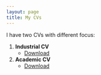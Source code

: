 ```yaml
---
layout: page
title: My CVs
---
```


I have two CVs with different focus:

1. **Industrial CV**
    * [Download](resources/CVDimiterMilushev.pdf)  
1. **Academic CV**
    * [Download](resources/CVDimiterMilushevAcad.pdf)  
